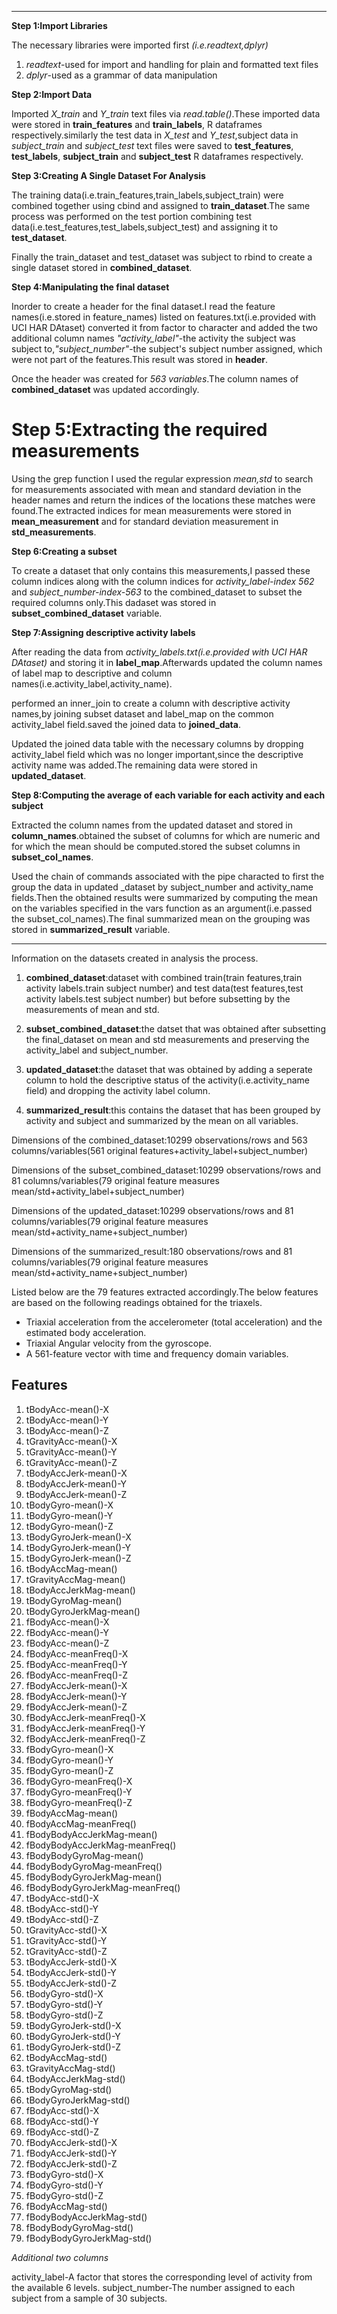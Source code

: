 ----------------------------------------------------------------------------------------------------
**Step 1:Import Libraries**

The necessary libraries were imported first _(i.e.readtext,dplyr)_

1. *readtext*-used for import and handling for plain and formatted text files
2. *dplyr*-used as a grammar of data manipulation

**Step 2:Import Data** 

Imported *X_train* and *Y_train* text files via *read.table()*.These imported data were stored in **train_features** and **train_labels**, R dataframes respectively.similarly the test data in *X_test* and *Y_test*,subject data in *subject_train* and *subject_test* text files were saved to **test_features**, **test_labels**, **subject_train** and **subject_test** R dataframes respectively.

**Step 3:Creating A Single Dataset For Analysis**

The training data(i.e.train_features,train_labels,subject_train) were combined together using cbind and assigned to **train_dataset**.The same process was performed on the test portion combining test data(i.e.test_features,test_labels,subject_test)  and assigning it to **test_dataset**.

Finally the train_dataset and test_dataset was subject to rbind to create a single dataset stored in **combined_dataset**.

**Step 4:Manipulating the final dataset**

Inorder to create a header for the final dataset.I read the feature names(i.e.stored in feature_names) listed on features.txt(i.e.provided with UCI HAR DAtaset) converted it from factor to character and added the two additional column names _"activity_label"_-the activity the subject was subject to,_"subject_number"_-the subject's subject number assigned, which were not part of the features.This result was stored in **header**.

Once the header was created for _563 variables_.The column names of **combined_dataset** was updated
accordingly.

**Step 5:Extracting the required measurements**
================================================

Using the grep function I used the regular expression _*mean*,*std*_ to search for measurements associated with mean and standard deviation in the header names and return the indices of the locations these matches were found.The extracted indices for mean measurements were stored in **mean_measurement** and for standard deviation measurement in **std_measurements**.

**Step 6:Creating a subset**

To create a dataset that only contains this measurements,I passed these column indices along with the column indices for _activity_label-index 562_ and _subject_number-index-563_ to the combined_dataset to subset the required columns only.This dadaset was stored in **subset_combined_dataset** variable.

**Step 7:Assigning descriptive activity labels**

After reading the data from _activity_labels.txt(i.e.provided with UCI HAR DAtaset)_ and storing it in **label_map**.Afterwards updated the column names of label map to descriptive and column names(i.e.activity_label,activity_name).

performed an inner_join to create a column with descriptive activity names,by joining subset dataset and label_map on the common activity_label field.saved the joined data to **joined_data**.

Updated the joined data table with the necessary columns by dropping activity_label field which was no longer important,since the descriptive activity name was added.The remaining data were stored in **updated_dataset**.

**Step 8:Computing the average of each variable for each activity and each subject**

Extracted the column names from the updated dataset and stored in **column_names**.obtained the subset of columns for which are numeric and for which the mean should be computed.stored the subset columns in **subset_col_names**.

Used the chain of commands associated with the pipe characted to first the group the data in updated _dataset by subject_number and activity_name fields.Then the obtained results were summarized by computing the mean on the variables specified in the vars function as an argument(i.e.passed the subset_col_names).The final summarized mean on the grouping was stored in **summarized_result** variable.

------------------------------------------------------------------------------------------------------

Information on the datasets created in analysis the process.

1. **combined_dataset**:dataset with combined train(train features,train activity labels.train subject number) and test data(test features,test activity labels.test subject number) but before subsetting by the measurements of mean and std.

2. **subset_combined_dataset**:the datset that was obtained after subsetting the final_dataset on mean and std measurements and preserving the activity_label and subject_number.

3. **updated_dataset**:the dataset that was obtained by adding a seperate column to hold the descriptive status of the activity(i.e.activity_name field) and dropping the activity label column.

4.  **summarized_result**:this contains the dataset that has been grouped by activity and subject and summarized by the mean on all variables.

Dimensions of the combined_dataset:10299 observations/rows and 563 columns/variables(561 original features+activity_label+subject_number)

Dimensions of the subset_combined_dataset:10299 observations/rows and 81 columns/variables(79 original feature measures mean/std+activity_label+subject_number)

Dimensions of the updated_dataset:10299 observations/rows and 81 columns/variables(79 original feature measures mean/std+activity_name+subject_number)

Dimensions of the summarized_result:180 observations/rows and 81 columns/variables(79 original feature measures mean/std+activity_name+subject_number)

Listed below are the 79 features extracted accordingly.The below features are based on the following readings obtained for the triaxels.

- Triaxial acceleration from the accelerometer (total acceleration) and the estimated body acceleration.
- Triaxial Angular velocity from the gyroscope.
- A 561-feature vector with time and frequency domain variables.

Features
---------
1. tBodyAcc-mean()-X
2. tBodyAcc-mean()-Y
3. tBodyAcc-mean()-Z
4. tGravityAcc-mean()-X
5. tGravityAcc-mean()-Y
6. tGravityAcc-mean()-Z
7. tBodyAccJerk-mean()-X
8. tBodyAccJerk-mean()-Y
9. tBodyAccJerk-mean()-Z
10. tBodyGyro-mean()-X
11. tBodyGyro-mean()-Y
12. tBodyGyro-mean()-Z
13. tBodyGyroJerk-mean()-X
14. tBodyGyroJerk-mean()-Y
15. tBodyGyroJerk-mean()-Z
16. tBodyAccMag-mean()
17. tGravityAccMag-mean()
18. tBodyAccJerkMag-mean()
19. tBodyGyroMag-mean()
20. tBodyGyroJerkMag-mean()
21. fBodyAcc-mean()-X
22. fBodyAcc-mean()-Y
23. fBodyAcc-mean()-Z
24. fBodyAcc-meanFreq()-X
25. fBodyAcc-meanFreq()-Y
26. fBodyAcc-meanFreq()-Z
27. fBodyAccJerk-mean()-X
28. fBodyAccJerk-mean()-Y
29. fBodyAccJerk-mean()-Z
30. fBodyAccJerk-meanFreq()-X
31. fBodyAccJerk-meanFreq()-Y
32. fBodyAccJerk-meanFreq()-Z
33. fBodyGyro-mean()-X
34. fBodyGyro-mean()-Y
35. fBodyGyro-mean()-Z
36. fBodyGyro-meanFreq()-X
37. fBodyGyro-meanFreq()-Y
38. fBodyGyro-meanFreq()-Z
39. fBodyAccMag-mean()
40. fBodyAccMag-meanFreq()
41. fBodyBodyAccJerkMag-mean()
42. fBodyBodyAccJerkMag-meanFreq()
43. fBodyBodyGyroMag-mean()
44. fBodyBodyGyroMag-meanFreq()
45. fBodyBodyGyroJerkMag-mean()
46. fBodyBodyGyroJerkMag-meanFreq()
47. tBodyAcc-std()-X
48. tBodyAcc-std()-Y
49. tBodyAcc-std()-Z
50. tGravityAcc-std()-X
51. tGravityAcc-std()-Y
52. tGravityAcc-std()-Z
53. tBodyAccJerk-std()-X
54. tBodyAccJerk-std()-Y
55. tBodyAccJerk-std()-Z
56. tBodyGyro-std()-X
57. tBodyGyro-std()-Y
58. tBodyGyro-std()-Z
59. tBodyGyroJerk-std()-X
60. tBodyGyroJerk-std()-Y
61. tBodyGyroJerk-std()-Z
62. tBodyAccMag-std()
63. tGravityAccMag-std()
64. tBodyAccJerkMag-std()
65. tBodyGyroMag-std()
66. tBodyGyroJerkMag-std()
67. fBodyAcc-std()-X
68. fBodyAcc-std()-Y
69. fBodyAcc-std()-Z
70. fBodyAccJerk-std()-X
71. fBodyAccJerk-std()-Y
72. fBodyAccJerk-std()-Z
73. fBodyGyro-std()-X
74. fBodyGyro-std()-Y
75. fBodyGyro-std()-Z
76. fBodyAccMag-std()
77. fBodyBodyAccJerkMag-std()
78. fBodyBodyGyroMag-std()
79. fBodyBodyGyroJerkMag-std()

_Additional two columns_

activity_label-A factor that stores the corresponding level of activity from the available 6 levels.
subject_number-The number assigned to each subject from a sample of 30 subjects.
